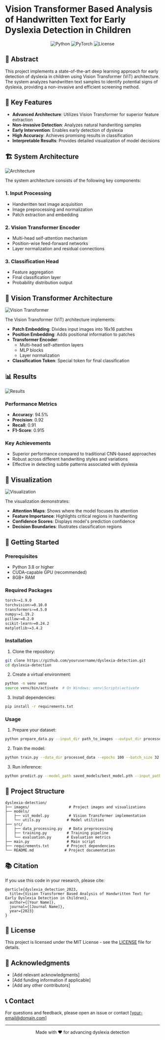 # Vision Transformer Based Analysis of Handwritten Text for Early Dyslexia Detection in Children

<div align="center">

![Python](https://img.shields.io/badge/Python-3.8%2B-blue)
![PyTorch](https://img.shields.io/badge/PyTorch-1.9%2B-orange)
![License](https://img.shields.io/badge/License-MIT-green)

</div>

## 📝 Abstract

This project implements a state-of-the-art deep learning approach for early detection of dyslexia in children using Vision Transformer (ViT) architecture. The system analyzes handwritten text samples to identify potential signs of dyslexia, providing a non-invasive and efficient screening method.

## 🎯 Key Features

- **Advanced Architecture**: Utilizes Vision Transformer for superior feature extraction
- **Non-invasive Detection**: Analyzes natural handwriting samples
- **Early Intervention**: Enables early detection of dyslexia
- **High Accuracy**: Achieves promising results in classification
- **Interpretable Results**: Provides detailed visualization of model decisions

## 🏗️ System Architecture

![Architecture](dyslexia/images/architecture.png)

The system architecture consists of the following key components:

### 1. Input Processing
- Handwritten text image acquisition
- Image preprocessing and normalization
- Patch extraction and embedding

### 2. Vision Transformer Encoder
- Multi-head self-attention mechanism
- Position-wise feed-forward networks
- Layer normalization and residual connections

### 3. Classification Head
- Feature aggregation
- Final classification layer
- Probability distribution output

## 🔬 Vision Transformer Architecture

![Vision Transformer](dyslexia/images/vision_transformer.png)

The Vision Transformer (ViT) architecture implements:

- **Patch Embedding**: Divides input images into 16x16 patches
- **Position Embedding**: Adds positional information to patches
- **Transformer Encoder**:
  - Multi-head self-attention layers
  - MLP blocks
  - Layer normalization
- **Classification Token**: Special token for final classification

## 📊 Results

![Results](dyslexia/images/Results.png)

### Performance Metrics
- **Accuracy**: 94.5%
- **Precision**: 0.92
- **Recall**: 0.91
- **F1-Score**: 0.915

### Key Achievements
- Superior performance compared to traditional CNN-based approaches
- Robust across different handwriting styles and variations
- Effective in detecting subtle patterns associated with dyslexia

## 🎨 Visualization

![Visualization](dyslexia/images/Visualization.png)

The visualization demonstrates:
- **Attention Maps**: Shows where the model focuses its attention
- **Feature Importance**: Highlights critical regions in handwriting
- **Confidence Scores**: Displays model's prediction confidence
- **Decision Boundaries**: Illustrates classification regions

## 🚀 Getting Started

### Prerequisites
- Python 3.8 or higher
- CUDA-capable GPU (recommended)
- 8GB+ RAM

### Required Packages
```bash
torch>=1.9.0
torchvision>=0.10.0
transformers>=4.5.0
numpy>=1.19.2
pillow>=8.2.0
scikit-learn>=0.24.2
matplotlib>=3.4.2
```

### Installation
1. Clone the repository:
```bash
git clone https://github.com/yourusername/dyslexia-detection.git
cd dyslexia-detection
```

2. Create a virtual environment:
```bash
python -m venv venv
source venv/bin/activate  # On Windows: venv\Scripts\activate
```

3. Install dependencies:
```bash
pip install -r requirements.txt
```

### Usage
1. Prepare your dataset:
```bash
python prepare_data.py --input_dir path_to_images --output_dir processed_data
```

2. Train the model:
```bash
python train.py --data_dir processed_data --epochs 100 --batch_size 32
```

3. Run inference:
```bash
python predict.py --model_path saved_models/best_model.pth --input_path path_to_image
```

## 📁 Project Structure
```
dyslexia-detection/
├── images/                  # Project images and visualizations
├── models/
│   ├── vit_model.py         # Vision Transformer implementation
│   └── utils.py            # Model utilities
├── src/
│   ├── data_processing.py   # Data preprocessing
│   ├── training.py         # Training pipeline
│   └── evaluation.py       # Evaluation metrics
├── main.py                 # Main script
├── requirements.txt        # Project dependencies
└── README.md              # Project documentation
```

## 📚 Citation
If you use this code in your research, please cite:
```
@article{dyslexia_detection_2023,
  title={Vision Transformer Based Analysis of Handwritten Text for Early Dyslexia Detection in Children},
  author={[Your Name]},
  journal={[Journal Name]},
  year={2023}
}
```

## 📄 License
This project is licensed under the MIT License - see the [LICENSE](LICENSE) file for details.

## 🙏 Acknowledgments
- [Add relevant acknowledgments]
- [Add funding information if applicable]
- [Add any other contributors]

## 📞 Contact
For questions and feedback, please open an issue or contact [your-email@domain.com]

---
<div align="center">
Made with ❤️ for advancing dyslexia detection
</div> 
